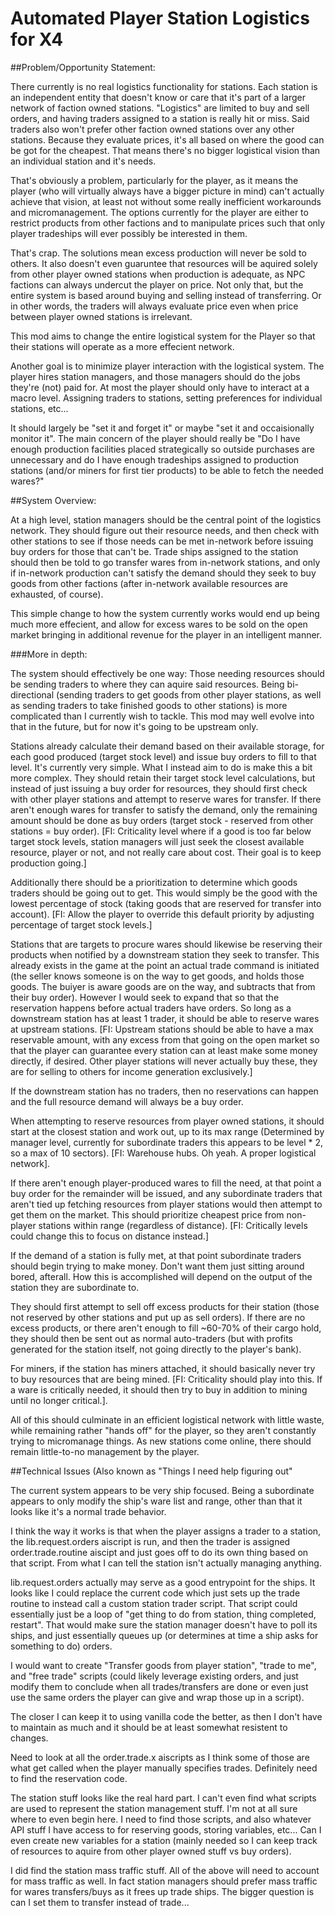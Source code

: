 # Automated Player Station Logistics for X4

##Problem/Opportunity Statement:

There currently is no real logistics functionality for stations. Each station is an independent entity that doesn't know or care that it's part of a larger network of faction owned stations. "Logistics" are limited to buy and sell orders, and having traders assigned to a station is really hit or miss. Said traders also won't prefer other faction owned stations over any other stations. Because they evaluate prices, it's all based on where the good can be got for the cheapest. That means there's no bigger logistical vision than an individual station and it's needs.

That's obviously a problem, particularly for the player, as it means the player (who will virtually always have a bigger picture in mind) can't actually achieve that vision, at least not without some really inefficient workarounds and micromanagement. The options currently for the player are either to restrict products from other factions and to manipulate prices such that only player tradeships will ever possibly be interested in them.

That's crap. The solutions mean excess production will never be sold to others. It also doesn't even guaruntee that resources will be aquired solely from other player owned stations when production is adequate, as NPC factions can always undercut the player on price. Not only that, but the entire system is based around buying and selling instead of transferring. Or in other words, the traders will always evaluate price even when price between player owned stations is irrelevant.

This mod aims to change the entire logistical system for the Player so that their stations will operate as a more effecient network.

Another goal is to minimize player interaction with the logistical system. The player hires station managers, and those managers should do the jobs they're (not) paid for. At most the player should only have to interact at a macro level. Assigning traders to stations, setting preferences for individual stations, etc...

It should largely be "set it and forget it" or maybe "set it and occaisionally monitor it". The main concern of the player should really be "Do I have enough production facilities placed strategically so outside purchases are unnecessary and do I have enough tradeships assigned to production stations (and/or miners for first tier products) to be able to fetch the needed wares?"


##System Overview:

At a high level, station managers should be the central point of the logistics network. They should figure out their resource needs, and then check with other stations to see if those needs can be met in-network before issuing buy orders for those that can't be. Trade ships assigned to the station should then be told to go transfer wares from in-network stations, and only if in-network production can't satisfy the demand should they seek to buy goods from other factions (after in-network available resources are exhausted, of course).

This simple change to how the system currently works would end up being much more effecient, and allow for excess wares to be sold on the open market bringing in additional revenue for the player in an intelligent manner.

###More in depth:

The system should effectively be one way: Those needing resources should be sending traders to where they can aquire said resources. Being bi-directional (sending traders to get goods from other player stations, as well as sending traders to take finished goods to other stations) is more complicated than I currently wish to tackle. This mod may well evolve into that in the future, but for now it's going to be upstream only.

Stations already calculate their demand based on their available storage, for each good produced (target stock level) and issue buy orders to fill to that level. It's currently very simple. What I instead aim to do is make this a bit more complex. They should retain their target stock level calculations, but instead of just issuing a buy order for resources, they should first check with other player stations and attempt to reserve wares for transfer. If there aren't enough wares for transfer to satisfy the demand, only the remaining amount should be done as buy orders (target stock - reserved from other stations = buy order). [FI: Criticality level where if a good is too far below target stock levels, station managers will just seek the closest available resource, player or not, and not really care about cost. Their goal is to keep production going.]

Additionally there should be a prioritization to determine which goods traders should be going out to get. This would simply be the good with the lowest percentage of stock (taking goods that are reserved for transfer into account). [FI: Allow the player to override this default priority by adjusting percentage of target stock levels.]

Stations that are targets to procure wares should likewise be reserving their products when notified by a downstream station they seek to transfer. This already exists in the game at the point an actual trade command is initiated (the seller knows someone is on the way to get goods, and holds those goods. The buiyer is aware goods are on the way, and subtracts that from their buy order). However I would seek to expand that so that the reservation happens before actual traders have orders. So long as a downstream station has at least 1 trader, it should be able to reserve wares at upstream stations. [FI: Upstream stations should be able to have a max reservable amount, with any excess from that going on the open market so that the player can guarantee every station can at least make some money directly, if desired. Other player stations will never actually buy these, they are for selling to others for income generation exclusively.]

If the downstream station has no traders, then no reservations can happen and the full resource demand will always be a buy order.

When attempting to reserve resources from player owned stations, it should start at the closest station and work out, up to its max range (Determined by manager level, currently for subordinate traders this appears to be level * 2, so a max of 10 sectors). [FI: Warehouse hubs. Oh yeah. A proper logistical network].

If there aren't enough player-produced wares to fill the need, at that point a buy order for the remainder will be issued, and any subordinate traders that aren't tied up fetching resources from player stations would then attempt to get them on the market. This should prioritize cheapest price from non-player stations within range (regardless of distance). [FI: Critically levels could change this to focus on distance instead.]

If the demand of a station is fully met, at that point subordinate traders should begin trying to make money. Don't want them just sitting around bored, afterall. How this is accomplished will depend on the output of the station they are subordinate to. 

They should first attempt to sell off excess products for their station (those not reserved by other stations and put up as sell orders). If there are no excess products, or there aren't enough to fill ~60-70% of their cargo hold, they should then be sent out as normal auto-traders (but with profits generated for the station itself, not going directly to the player's bank).

For miners, if the station has miners attached, it should basically never try to buy resources that are being mined. [FI: Criticality should play into this. If a ware is critically needed, it should then try to buy in addition to mining until no longer critical.].

All of this should culminate in an efficient logistical network with little waste, while remaining rather "hands off" for the player, so they aren't constantly trying to micromanage things. As new stations come online, there should remain little-to-no management by the player.

##Technical Issues (Also known as "Things I need help figuring out"

The current system appears to be very ship focused. Being a subordinate appears to only modify the ship's ware list and range, other than that it looks like it's a normal trade behavior.

I think the way it works is that when the player assigns a trader to a station, the lib.request.orders aiscript is run, and then the trader is assigned order.trade.routine aiscipt and just goes off to do its own thing based on that script. From what I can tell the station isn't actually managing anything.

lib.request.orders actually may serve as a good entrypoint for the ships. It looks like I could replace the current code which just sets up the trade routine to instead call a custom station trader script. That script could essentially just be a loop of "get thing to do from station, thing completed, restart". That would make sure the station manager doesn't have to poll its ships, and just essentially queues up (or determines at time a ship asks for something to do) orders.

I would want to create "Transfer goods from player station", "trade to me", and "free trade" scripts (could likely leverage existing orders, and just modify them to conclude when all trades/transfers are done or even just use the same orders the player can give and wrap those up in a script).

The closer I can keep it to using vanilla code the better, as then I don't have to maintain as much and it should be at least somewhat resistent to changes.

Need to look at all the order.trade.x aiscripts as I think some of those are what get called when the player manually specifies trades. Definitely need to find the reservation code.

The station stuff looks like the real hard part. I can't even find what scripts are used to represent the station management stuff. I'm not at all sure where to even begin here. I need to find those scripts, and also whatever API stuff I have access to for reserving goods, storing variables, etc... Can I even create new variables for a station (mainly needed so I can keep track of resources to aquire from other player owned stuff vs buy orders).

I did find the station mass traffic stuff. All of the above will need to account for mass traffic as well. In fact station managers should prefer mass traffic for wares transfers/buys as it frees up trade ships. The bigger question is can I set them to transfer instead of trade...
